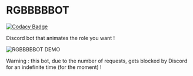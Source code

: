 # RGBBBBBOT
[![Codacy Badge](https://app.codacy.com/project/badge/Grade/18c36048e82145b9984b520ec3738394)](https://www.codacy.com/gh/Paulobergine/RGBBBBBOT/dashboard?utm_source=github.com&amp;utm_medium=referral&amp;utm_content=Paulobergine/RGBBBBBOT&amp;utm_campaign=Badge_Grade)

Discord bot that animates the role you want !

![RGBBBBBOT DEMO](https://j.gifs.com/lxZgr5.gif)

Warning : this bot, due to the number of requests, gets blocked by Discord for an indefinite time (for the moment) !
